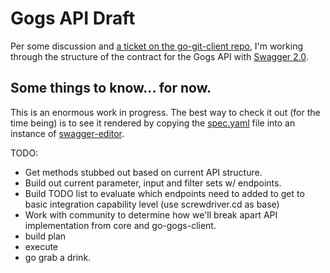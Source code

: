 # Gogs API Draft

Per some discussion and [a ticket on the go-git-client repo](https://github.com/gogits/go-gogs-client/issues/19), I'm working through the structure of the contract for the Gogs API with [Swagger 2.0](https://swagger.io/specification).

## Some things to know... for now.

This is an enormous work in progress. The best way to check it out (for the time being) is to see it rendered by copying the [spec.yaml](https://raw.githubusercontent.com/patrickmcclory/gogs-api-draft/master/spec.yaml) file into an instance of [swagger-editor](http://editor.swagger.io).  

TODO:

* Get methods stubbed out based on current API structure.
* Build out current parameter, input and filter sets w/ endpoints.
* Build TODO list to evaluate which endpoints need to added to get to basic integration capability level (use screwdriver.cd as base)
* Work with community to determine how we'll break apart API implementation from core and go-gogs-client.
* build plan
* execute
* go grab a drink.
